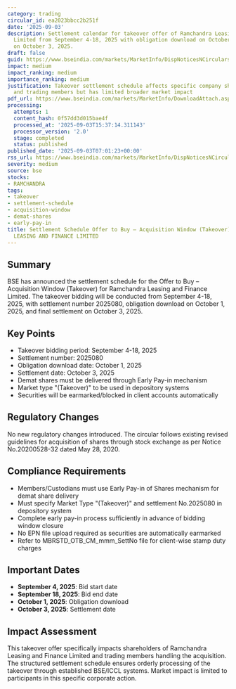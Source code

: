 ```yaml
---
category: trading
circular_id: ea2023bbcc2b251f
date: '2025-09-03'
description: Settlement calendar for takeover offer of Ramchandra Leasing and Finance
  Limited from September 4-18, 2025 with obligation download on October 1 and settlement
  on October 3, 2025.
draft: false
guid: https://www.bseindia.com/markets/MarketInfo/DispNoticesNCirculars.aspx?Noticeid={98D8E386-AD28-43B6-84F3-1DCD0C11161C}&noticeno=20250903-3&dt=09/03/2025&icount=3&totcount=49&flag=0
impact: medium
impact_ranking: medium
importance_ranking: medium
justification: Takeover settlement schedule affects specific company shareholders
  and trading members but has limited broader market impact
pdf_url: https://www.bseindia.com/markets/MarketInfo/DownloadAttach.aspx?id=20250903-3&attachedId=
processing:
  attempts: 1
  content_hash: 0f57dd3d015bae4f
  processed_at: '2025-09-03T15:37:14.311143'
  processor_version: '2.0'
  stage: completed
  status: published
published_date: '2025-09-03T07:01:23+00:00'
rss_url: https://www.bseindia.com/markets/MarketInfo/DispNoticesNCirculars.aspx?Noticeid={98D8E386-AD28-43B6-84F3-1DCD0C11161C}&noticeno=20250903-3&dt=09/03/2025&icount=3&totcount=49&flag=0
severity: medium
source: bse
stocks:
- RAMCHANDRA
tags:
- takeover
- settlement-schedule
- acquisition-window
- demat-shares
- early-pay-in
title: Settlement Schedule Offer to Buy – Acquisition Window (Takeover) for RAMCHANDRA
  LEASING AND FINANCE LIMITED
---
```


## Summary

BSE has announced the settlement schedule for the Offer to Buy – Acquisition Window (Takeover) for Ramchandra Leasing and Finance Limited. The takeover bidding will be conducted from September 4-18, 2025, with settlement number 2025080, obligation download on October 1, 2025, and final settlement on October 3, 2025.

## Key Points

- Takeover bidding period: September 4-18, 2025
- Settlement number: 2025080
- Obligation download date: October 1, 2025
- Settlement date: October 3, 2025
- Demat shares must be delivered through Early Pay-in mechanism
- Market type "(Takeover)" to be used in depository systems
- Securities will be earmarked/blocked in client accounts automatically

## Regulatory Changes

No new regulatory changes introduced. The circular follows existing revised guidelines for acquisition of shares through stock exchange as per Notice No.20200528-32 dated May 28, 2020.

## Compliance Requirements

- Members/Custodians must use Early Pay-in of Shares mechanism for demat share delivery
- Must specify Market Type "(Takeover)" and settlement No.2025080 in depository system
- Complete early pay-in process sufficiently in advance of bidding window closure
- No EPN file upload required as securities are automatically earmarked
- Refer to MBRSTD_OTB_CM_mmm_SettNo file for client-wise stamp duty charges

## Important Dates

- **September 4, 2025**: Bid start date
- **September 18, 2025**: Bid end date
- **October 1, 2025**: Obligation download
- **October 3, 2025**: Settlement date

## Impact Assessment

This takeover offer specifically impacts shareholders of Ramchandra Leasing and Finance Limited and trading members handling the acquisition. The structured settlement schedule ensures orderly processing of the takeover through established BSE/ICCL systems. Market impact is limited to participants in this specific corporate action.